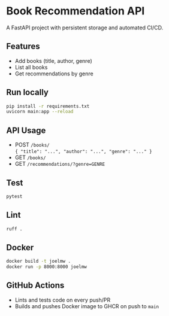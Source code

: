 # Book Recommendation API

A FastAPI project with persistent storage and automated CI/CD.

## Features

- Add books (title, author, genre)
- List all books
- Get recommendations by genre

## Run locally

```bash
pip install -r requirements.txt
uvicorn main:app --reload
```

## API Usage

- POST `/books/`  
  `{ "title": "...", "author": "...", "genre": "..." }`
- GET `/books/`
- GET `/recommendations/?genre=GENRE`

## Test

```bash
pytest
```

## Lint

```bash
ruff .
```

## Docker

```bash
docker build -t joelmw .
docker run -p 8000:8000 joelmw
```

## GitHub Actions

- Lints and tests code on every push/PR
- Builds and pushes Docker image to GHCR on push to `main`
